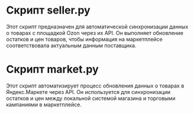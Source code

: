 # Скрипт seller.py
Этот скрипт предназначен для автоматической синхронизации данных о товарах с площадкой Ozon через их API.
Он выполняет обновление остатков и цен товаров, чтобы информация на маркетплейсе соответствовала актуальным данным поставщика.

# Скрипт market.py
Этот скрипт автоматизирует процесс обновления данных о товарах в Яндекс.Маркете через API.
Он используется для синхронизации остатков и цен между локальной системой магазина и торговыми кампаниями в маркетплейсе.